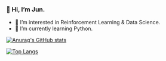 ### 👋 Hi, I’m Jun.
- 👀 I’m interested in Reinforcement Learning & Data Science.
- 🌱 I’m currently learning Python.

[![Anurag's GitHub stats](https://github-readme-stats.vercel.app/api?username=astrfo&count_private=true&theme=dracula)](https://github.com/anuraghazra/github-readme-stats)

[![Top Langs](https://github-readme-stats.vercel.app/api/top-langs/?username=astrfo&layout=compact&theme=dracula)](https://github.com/anuraghazra/github-readme-stats)




<!---
astrfo/astrfo is a ✨ special ✨ repository because its `README.md` (this file) appears on your GitHub profile.
You can click the Preview link to take a look at your changes.
--->
